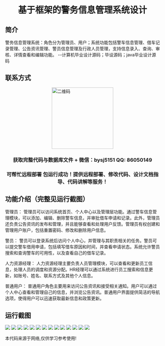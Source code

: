 <p><h1 align="center">基于框架的警务信息管理系统设计</h1></p>

## 简介
警务信息管理系统：角色分为管理员、用户；系统功能包括警车信息管理、借车记录管理、公告资讯管理、警员信息管理及行政人员管理，支持信息录入、查询、审核、详情查看和编辑功能。    --计算机毕业设计源码；毕设源码；java毕业设计源码


## 联系方式
<img src="https://bs-1329754181.cos.ap-shanghai.myqcloud.com/wx.jpg" alt="二维码" style="display: block; margin: 0 auto;" width="200px">
<p><h3 align="center">获取完整代码与数据库文件 + 微信：bysj5151 QQ: 86050149</h3></p>
<p><h3 align="center">可帮忙远程部署 包运行成功！提供远程部署、修改代码、设计文档指导、代码讲解等服务！</h3></p>

## 功能介绍（完整见运行截图）
管理员： 管理员可以访问系统首页、个人中心以及管理层功能。通过警车信息管理模块，可以添加、编辑、删除警车信息，并审批借车申请和记录。此外，管理员还负责公告资讯的发布和管理，并且能够查看和处理用户反馈。管理员有权创建和管理用户账户，包括重置密码、修改和删除用户信息。

警员： 警员可以登录系统后访问个人中心，并管理与其职责相关的任务。警员可以提交警车借用申请，包括填写借车原因和时间，并查看申请状态。系统允许警员搜索和查询警车的可用性，以及查看自己的借车记录。

人力资源经理： 人力资源经理主要负责人员管理模块，可以查看和更新员工信息，处理人员的调度和资源分配。HR经理可以通过系统进行员工搜索和信息更新，如账号、姓名、联系方式及其他个人信息。

普通用户： 普通用户角色主要用来访问公告资讯和接受相关通知。用户可以通过个人中心查看和管理自己的信息，并浏览公告资讯。普通用户界面提供简洁的导航选项，使得用户可以迅速获取最新信息和政策更新。


## 运行截图
![](https://bs-1329754181.cos.ap-shanghai.myqcloud.com/ssm/PoliceInformationManagementSystem/img/001.jpg)
![](https://bs-1329754181.cos.ap-shanghai.myqcloud.com/ssm/PoliceInformationManagementSystem/img/002.jpg)
![](https://bs-1329754181.cos.ap-shanghai.myqcloud.com/ssm/PoliceInformationManagementSystem/img/003.jpg)
![](https://bs-1329754181.cos.ap-shanghai.myqcloud.com/ssm/PoliceInformationManagementSystem/img/004.jpg)
![](https://bs-1329754181.cos.ap-shanghai.myqcloud.com/ssm/PoliceInformationManagementSystem/img/005.jpg)
![](https://bs-1329754181.cos.ap-shanghai.myqcloud.com/ssm/PoliceInformationManagementSystem/img/006.jpg)
![](https://bs-1329754181.cos.ap-shanghai.myqcloud.com/ssm/PoliceInformationManagementSystem/img/007.jpg)
![](https://bs-1329754181.cos.ap-shanghai.myqcloud.com/ssm/PoliceInformationManagementSystem/img/008.jpg)
![](https://bs-1329754181.cos.ap-shanghai.myqcloud.com/ssm/PoliceInformationManagementSystem/img/009.jpg)
![](https://bs-1329754181.cos.ap-shanghai.myqcloud.com/ssm/PoliceInformationManagementSystem/img/010.jpg)
![](https://bs-1329754181.cos.ap-shanghai.myqcloud.com/ssm/PoliceInformationManagementSystem/img/011.jpg)
![](https://bs-1329754181.cos.ap-shanghai.myqcloud.com/ssm/PoliceInformationManagementSystem/img/012.jpg)
![](https://bs-1329754181.cos.ap-shanghai.myqcloud.com/ssm/PoliceInformationManagementSystem/img/013.jpg)
![](https://bs-1329754181.cos.ap-shanghai.myqcloud.com/ssm/PoliceInformationManagementSystem/img/014.jpg)

<p>本代码来源于网络,仅供学习参考使用!</p>

